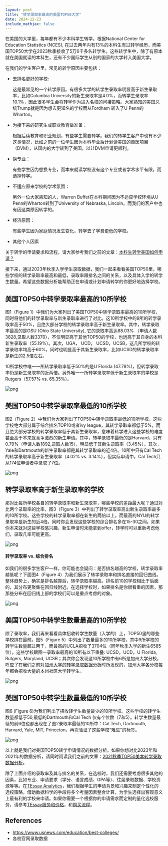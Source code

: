 ```yaml
---
layout: post
title: "转学录取率最高的美国TOP50大学"
date: 2024-12-23
include_mathjax: false
---
```


在美国的大学里，每年都有不少本科学生转学。根据National Center for Education Statistics (NCES), 在过去两年内有13%的本科生有过转学经历，而美国TOP50大学在2023秋季接收了5万6千多名转学生。这些转学生中，除了有原本就在美国就读的本科生，还有不少国际学生从别的国家的大学转入美国大学。

在我们的学生客户里，常见的转学原因主要包括：

+ 去排名更好的学校:

  这是最常见的一个转学原因。有很多大学的转学生录取率明显高于新生录取率，比如Columbia University的新生录取率是4.0%，而转学生录取率10.1%，因此很多学生会将转学作为进入名校的间接策略。大家熟知的美国总统Trump就是因为想去更知名的学校而从Fordham 转入了U Penn的Wharton。
  
+ 为接下来的研究生或职业教育做准备：

  根据后续教育和职业规划，有些学生需要转学。我们的转学生客户中也有不少这类情况，比如之前的一位学生因为本科毕业后计划读美国的兽医项目（DVM），从国内的大学转到了美国，以让DVM申请更顺利。
  
+ 换专业：

  有些学生因为想换专业，而本来就读学校没有这个专业或者学术水平有限，而选择转学。
  
+ 不适应原来学校的学术氛围：

  另外一位大家熟知的人，Warren Buffet在本科期间因为不适应学校环境从U Penn的Wharton转到了University of Nebraska, Lincoln。而我们的客户中也有因这类原因转学的。
  
+ 经济原因：

  有些学生因为家庭情况发生变化，转学去了学费更低的学校。

+ 其他个人因素

关于转学的申请要求和流程，请大家参考我们之前的文章：[本科生转学美国如何申请？](https://tessay.org/blog/2019/06/10/transfer)

接下来，通过2023年秋季入学学生录取数据，我们一起来看看美国TOP50里，哪些学校的转学录取率最高和最低，录取率跟排名之间的关系，以及具体入学的转学生数量。希望这些数据分析能帮助正在申请或计划申请转学的你更好地选择学校。

## 美国TOP50中转学录取率最高的10所学校 ##

图1（Figure 1）中我们为大家列出了美国TOP50中转学录取率最高的10所学校，同时将他们的转学录取率与新生录取率进行了对比。这10所学校中的9所的转学录取率高于50%，且绝大部分学校的转学录取率高于新生录取率。其中，转学录取率最高的是OSU (Ohio State University), 它的录取率高达88.03% （申请人数3828,录取人数3370），不仅明显高于其他TOP50的学校，也远高于其自身的本科新生录取率（55.19%）。其次，UGA， UCD， UCSD，UCSB，这几所学校的转学录取率均高于60%，同时也明显高于其新生录取率，比如UCSD的转学录取率是新生的2.5倍左右。

10所学校中唯一一所转学录取率低于50%的是U Florida (47.79%)，但转学录取率仍是新生录取率的近两倍。另外唯一一所转学录取率低于新生录取率的学校是Rutgers（57.57% vs. 65.35%）。


    
![png](/assets/images/2024-12-23-top50-universites-with-the-highest-transfer-admission-rate_files/2024-12-23-top50-universites-with-the-highest-transfer-admission-rate_5_0.png)
    


## 美国TOP50中转学录取率最低的10所学校 ##

图2（Figure 2）中我们为大家列出了TOP50中转学录取率最低的10所学校。这些学校绝大部分属于综合排名TOP10或者ivy league，其转学录取率都低于5%，而且绝大部分学校的转学录取率低于其新生录取率，意味着转学进入这些学校的难度甚至高于本来就竞争激烈的新生申请。其中，转学录取率最低的是Harvard，只有0.79%（申请人数1892,录取人数15），明显低于其新生录取率（3.45%）。其次，Yale和Dartmouth的新生录取率都是其转学录取率的近4倍。10所中只有Cal Tech的转学录取率高于新生录取率（4.02% vs. 3.14%），但实际申请中，Cal Tech只从174位申请者中录取了7位。


    
![png](/assets/images/2024-12-23-top50-universites-with-the-highest-transfer-admission-rate_files/2024-12-23-top50-universites-with-the-highest-transfer-admission-rate_7_0.png)
    


## 转学录取率高于新生录取率的学校 ##

那对比每所学校各自的转学录取率和新生录取率，哪些学校的差距最大呢？通过对比两个录取率的比率，图3（Figure 3）中列出了转学录取率高出新生录取率最多的10所学校。这些学校的转学录取率都在新生的两倍以上，而最高的NYU的转学录取率是新生的近4倍。同时你会发现这些学校的综合排名多在15-30之间。如果你本来就对这些学校感兴趣，新生申请时未能拿到offer，转学时可以重新考虑他们，录取几率可能更高。


    
![png](/assets/images/2024-12-23-top50-universites-with-the-highest-transfer-admission-rate_files/2024-12-23-top50-universites-with-the-highest-transfer-admission-rate_9_0.png)
    


#### 转学录取率 vs. 综合排名 ##

如我们的很多学生客户一样，你可能也会疑问：是否排名越高的学校，转学录取率越低呢？下面图4（Figure 4）为我们展示了转学录取率和排名直接的回归曲线。整体趋势上，确实是排名越靠后，转学录取率越高。排名前10的学校相比于后面的，其分布更聚集在回归线附近。在选择学校时，如果排名是你很看重的因素，那那些分布在回归线上部的学校们可以是重点考虑的对象。


    
![png](/assets/images/2024-12-23-top50-universites-with-the-highest-transfer-admission-rate_files/2024-12-23-top50-universites-with-the-highest-transfer-admission-rate_11_0.png)
    


## 美国TOP50中转学生数量最高的10所学校 ##

除了录取率，我们再来看看具体招收转学生数量（入学的）上，TOP50里的哪些学校排在最前。图5（Figure 5）中列出了数量最多的10所学校，其中9所学校的转学生数量超过两千，而最高的UCLA招收了3704位（同年秋季入学的新生6585位）。这些学校跟图一录取率最高的10所有以下重叠: UCSD，UCD，U Florida, Rutgers, Maryland, UCSB；其次你会发现这10所学校中有6所是加州大学分校，呼应了在我们之前对[加州大学的转学录取数据分析](https://tessay.org/blog/2023/10/01/UC-transfer-admission-analytics)时所发现的，加州大学各分校每年都会招收大量的本州社区大学转学生。


    
![png](/assets/images/2024-12-23-top50-universites-with-the-highest-transfer-admission-rate_files/2024-12-23-top50-universites-with-the-highest-transfer-admission-rate_13_0.png)
    


## 美国TOP50中转学生数量最低的10所学校 ##

图6 (Figure 6)为我们列出了招收转学生数量最少的10所学校。这些学校的转学生数量都低于50,最低的Dartmouth和Cal Tech 仅有个位数（7和5）。转学生数量最低的前6位也都出现在了图2录取率最低的10所中：Cal Tech, Dartmouth, Harvard, Yale, MIT, Princeton，再次验证了这些学校“难进”的标签。


    
![png](/assets/images/2024-12-23-top50-universites-with-the-highest-transfer-admission-rate_files/2024-12-23-top50-universites-with-the-highest-transfer-admission-rate_15_0.png)
    


以上就是我们对美国TOP50转学申请情况的数据分析。如果你想对比2023年和2021年的数据分析，请同时阅读我们之前的文章：[2021秋季TOP50美本转学录取数据分析](https://tessay.org/blog/2022/03/06/undergrad-transfer-admission)。

除了上面介绍的录取率及其与排名的关系，在选校时，我们还需要考虑很多其他的因素，比如专业、申请要求（学分、语言成绩、GPA等）、往届录取数据、学校资源等等。在[TEssay Analytics](tessay.org)，我们根据学生的申请背景和兴趣来制定个性化的选校策略，借助数据科学的手段将多个考量因素整合计算，为学生选择出客观意义上最有利的学校来申请。如果你需要一个根据你的申请需求而定制的量化选校服务，请参考[TEssay服务和价格](https://tessay.org/blog/2024/04/02/faq)，和[购买流程](https://tessay.org/blog/2024/04/10/contact-form)。

## References ##

+ https://www.usnews.com/education/best-colleges/
+ 各校官网录取数据
